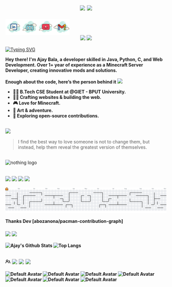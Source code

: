 <h1>
<div style="text-align: center;">
  <img src="https://img.shields.io/badge/Not%20a%20Developer.%20Not%20a%20Hacker.%20Just%20a%20Glitch%20in%20Reality.%20-BB8EFF" style="height: 35px;" />
  <!-- <img src="https://img.shields.io/badge/Ajay%20Bala-47E43A" style="height: 40px;" /> -->
  <!-- <img src="https://img.shields.io/badge/Built%20With%20🤍-CA5BFF" style="height: 40px;" /> -->
  <!-- </div> -->
  <!-- <img src="https://img.shields.io/badge/Root%20Access%20Granted-FFFFFF" style="height: 40px;" /> -->
  <!-- <img src="https://img.shields.io/badge/%20Error%20404%20Limits%20Not%20Found-FF2F2F" style="height: 40px;" /> -->
  <!-- <img src="https://img.shields.io/badge/%20%20-FF2F2F" style="height: 40px;" />
  <img src="https://img.shields.io/badge/%20%20-FFFFFF" style="height: 40px;" />
  <img src="https://img.shields.io/badge/%20%20-FF2F2F" style="height: 40px;" />
  <img src="https://img.shields.io/badge/%20%20-FFFFFF" style="height: 40px;" />
  <img src="https://img.shields.io/badge/%20%20-FF2F2F" style="height: 40px;" />
  <img src="https://img.shields.io/badge/%20%20-FFFFFF" style="height: 40px;" /> -->
  <!-- <img src="https://img.shields.io/badge/Powered%20By%20Electricity-47E43A" style="height: 40px;" /> -->
  <!-- <div> -->
  <img src="https://img.shields.io/badge/Built%20With%20🤍-FF66B9" style="height: 35px;" />
  <!-- <a href="https://discord.gg/C7vCuVYAzx" target="_blank">
    <img src="https://img.shields.io/badge/Click%20to%20Join-My%20Github%20Community-35CFF8" style="height: 40px;" />
  </a> -->
</div>
</h1>

<a href='https://www.linkedin.com/in/ajay-bala-849841230' target="_blank">
  <img align='left' alt="linkedin" src="DevAi/8l.svg" height='50px'/>
</a>
<a href='https://discord.gg/rPek42VmkT' target="_blank">
  <img align='left' alt="discord" src="DevAi/8d.svg" height='50px'/>
</a>
<a href='https://www.youtube.com/@sherdilcore' target="_blank">
  <img align='left' alt="youtube" src="DevAi/8y.svg" height='50px'/>
</a>
<a href='mailto:ajay0i0know@gmail.com' target="_blank">
  <img align='left' alt="gmail" src="DevAi/8g.svg" height='50px'/>
    <br>
</a>
<br>
<br>
<div style="text-align: center;">
  <img src="https://img.shields.io/badge/About%20Me!%20🫶-53A2FE" style="height: 35px;" />
  <a href="https://ajaybala.netlify.app" target="_blank">
    <img src="https://img.shields.io/badge/My%20Portfolio!%20🚀-AA97FF" style="height: 35px;" />
  </a>
</div>


<div>
    <br>
    <a href="https://git.io/typing-svg"><img src="https://readme-typing-svg.herokuapp.com?font=Fira+Code&weight=600&pause=1000&color=AA97FF&width=435&lines=Nice+to+e-meet+you!;Welcome+to+my+GitHub+space!+%F0%9F%91%A8%E2%80%8D%F0%9F%92%BB;Check+Out+My+Content+%F0%9F%A7%A1" alt="Typing SVG" /></a>
</div>
<p><b>Hey there! I'm Ajay Bala, a developer skilled in Java, Python, C, and Web Development. Over 1+ year of experience as a Minecraft Server Developer, creating innovative mods and solutions.
    <br>
    <br>
Enough about the code, here’s the person behind it <img src="https://emojis.slackmojis.com/emojis/images/1520808873/3643/cool-doge.gif?1520808873" width="20" />

* 👨‍🎓 B.Tech CSE Student at @GIET - BPUT University.
* 🦸‍♂️ Crafting websites & building the web.
* 🎮 Love for Minecraft.
* 🎨 Art & adventure.
* 🤝 Exploring open-source contributions. </b></p>
<br>


  <!-- QUOTE_START -->

<img src="https://img.shields.io/badge/📜%20Quote%20of%20the%20Moment!-53A2FE" style="height: 35px;"/>

> I find the best way to love someone is not to change them, but instead, help them reveal the greatest version of themselves.

<!-- QUOTE_END -->

<br>
<div align="left">
  <img src="DevAi/banner-ajay.gif" height="200px" alt="nothing logo"  />
</div>
<br>
<!-- <img src="https://img.shields.io/badge/🛠️%20Tools%20and%20Technologies%20Used-4F61FF" style="height:35px;" />
<br>
<div align="left">
  <img src="https://cdn.jsdelivr.net/gh/devicons/devicon/icons/vscode/vscode-original.svg" height="50px" alt="vscode logo"  />
  <img width="21" />
  <img src="https://cdn.jsdelivr.net/gh/devicons/devicon@latest/icons/java/java-original.svg" height="50px"/>        
  <img width="21" />
  <img src="https://cdn.jsdelivr.net/gh/devicons/devicon/icons/python/python-original.svg" height="50px" alt="python logo"  />
  <img width="21" />
  <img src="https://cdn.jsdelivr.net/gh/devicons/devicon/icons/csharp/csharp-original.svg" height="50px" alt="csharp logo"  />
  <img width="21" />
  <img src="https://cdn.jsdelivr.net/gh/devicons/devicon/icons/cplusplus/cplusplus-original.svg" height="50px" alt="cplusplus logo"  />
  <img width="21" />
  <img src="https://cdn.jsdelivr.net/gh/devicons/devicon/icons/html5/html5-original.svg" height="50px" alt="html5 logo"  />
  <img width="21" />
  <img src="https://cdn.jsdelivr.net/gh/devicons/devicon/icons/javascript/javascript-original.svg" height="50px" alt="javascript logo"  />
  <img width="21" />
  <img src="https://cdn.jsdelivr.net/gh/devicons/devicon/icons/css3/css3-original.svg" height="50px" alt="css3 logo"  />
  <img width="21" />
  <img src="https://cdn.jsdelivr.net/gh/devicons/devicon/icons/canva/canva-original.svg" height="50px" alt="canva logo"  />
  <img width="21" />
  <img src="https://cdn.jsdelivr.net/gh/devicons/devicon/icons/anaconda/anaconda-original.svg" height="50px" alt="anaconda logo"  />
  <img width="21" />  -->
  <!-- <img src="https://cdn.jsdelivr.net/gh/devicons/devicon@latest/icons/nodejs/nodejs-original.svg" height="50px" alt="copied by ajay from devicon lol" />           -->
</div>



<div align="left">
    <br>
    <img src="https://img.shields.io/badge/🤍%20Githhub%20Contributions-3B44DC" style="height:35px;"/>
    <img src="https://img.shields.io/badge/2023-4F61FF" style="height:35px;"/>
    <img src="https://img.shields.io/badge/2024-38AE10" style="height:35px;"/>
    <img src="https://img.shields.io/badge/2025-9800FF" style="height:35px;" -->
    
<div>
    <br>
<!--     <img src="https://img.shields.io/badge/&nbsp;&nbsp;&nbsp;&nbsp;&nbsp;&nbsp;&nbsp;&nbsp;&nbsp;&nbsp;&nbsp;    Jul&nbsp;&nbsp;&nbsp;&nbsp;&nbsp;&nbsp;&nbsp;&nbsp;&nbsp;&nbsp;Aug&nbsp;&nbsp;&nbsp;&nbsp;&nbsp;&nbsp;&nbsp;&nbsp;&nbsp;&nbsp;&nbsp;&nbsp;&nbsp;&nbsp;Sep&nbsp;&nbsp;&nbsp;&nbsp;&nbsp;&nbsp;&nbsp;&nbsp;&nbsp;&nbsp;&nbsp;&nbsp;&nbsp;&nbsp;Oct&nbsp;&nbsp;&nbsp;&nbsp;&nbsp;&nbsp;&nbsp;&nbsp;&nbsp;&nbsp;&nbsp;&nbsp;&nbsp;&nbsp;Nov&nbsp;&nbsp;&nbsp;&nbsp;&nbsp;&nbsp;&nbsp;&nbsp;&nbsp;&nbsp;&nbsp;&nbsp;&nbsp;&nbsp;Dec&nbsp;&nbsp;&nbsp;&nbsp;&nbsp;&nbsp;&nbsp;&nbsp;&nbsp;&nbsp;&nbsp;&nbsp;&nbsp;&nbsp;Jan&nbsp;&nbsp;&nbsp;&nbsp;&nbsp;&nbsp;&nbsp;&nbsp;&nbsp;&nbsp;&nbsp;&nbsp;&nbsp;&nbsp;Feb&nbsp;&nbsp;&nbsp;&nbsp;&nbsp;&nbsp;&nbsp;&nbsp;&nbsp;&nbsp;&nbsp;&nbsp;&nbsp;&nbsp;Mar&nbsp;&nbsp;&nbsp;&nbsp;&nbsp;&nbsp;&nbsp;&nbsp;&nbsp;&nbsp;&nbsp;&nbsp;&nbsp;&nbsp;Apr&nbsp;&nbsp;&nbsp;&nbsp;&nbsp;&nbsp;&nbsp;&nbsp;&nbsp;&nbsp;&nbsp;&nbsp;&nbsp;&nbsp;May&nbsp;&nbsp;&nbsp;&nbsp;&nbsp;&nbsp;&nbsp;&nbsp;&nbsp;&nbsp;&nbsp;&nbsp;&nbsp;&nbsp;Jun&nbsp;&nbsp;&nbsp;&nbsp;&nbsp;&nbsp;&nbsp;&nbsp;&nbsp;Jul&nbsp;&nbsp;&nbsp;&nbsp;&nbsp;&nbsp;&nbsp;‎ -606666" height="20"/> -->


</div>
 
<div align="left"> 
<!--     <picture>
        <source media="(prefers-color-scheme: dark)" srcset="https://raw.githubusercontent.com/Ajayrx/Ajayrx/output/snake-dark.svg">
        <img src="https://raw.githubusercontent.com/Ajayrx/Ajayrx/output/snake.svg" alt="Snake animation" height="200"/>
    </picture> -->
     <picture>
      <source media="(prefers-color-scheme: dark)" srcset="https://raw.githubusercontent.com/Ajayrx/Ajayrx/output/pacman-contribution-graph-dark.svg">
      <source media="(prefers-color-scheme: light)" srcset="https://raw.githubusercontent.com/Ajayrx/Ajayrx/output/pacman-contribution-graph.svg">
      <img alt="pacman contribution graph" src="https://raw.githubusercontent.com/Ajayrx/Ajayrx/output/pacman-contribution-graph.svg">
    </picture>
    <p><b>Thanks Dev [abozanona/pacman-contribution-graph]
</div>



<div align="left">
  <h3> <img src="https://img.shields.io/badge/📊%20GitHub%20Stats-2F86FF" style="height:35px;">
       <img src="https://img.shields.io/badge/📜%20Languages%20Used-2F86FF"  style="height:35px;">
  </h3>
</div>

![Ajay's Github Stats](https://github-readme-stats.vercel.app/api?username=Ajayrx&count_private=true&show_icons=true&include_all_commits=true)
![Top Langs](https://github-readme-stats.vercel.app/api/top-langs/?username=Ajayrx&hide=TeX&layout=compact)

<section>
                <h2 class="field">
                    <svg xmlns="http://www.w3.org/2000/svg" viewBox="0 0 16 16" width="16" height="16">
                        <path fill-rule="evenodd" d="M5.5 3.5a2 2 0 100 4 2 2 0 000-4zM2 5.5a3.5 3.5 0 115.898 2.549 5.507 5.507 0 013.034 4.084.75.75 0 11-1.482.235 4.001 4.001 0 00-7.9 0 .75.75 0 01-1.482-.236A5.507 5.507 0 013.102 8.05 3.49 3.49 0 012 5.5zM11 4a.75.75 0 100 1.5 1.5 1.5 0 01.666 2.844.75.75 0 00-.416.672v.352a.75.75 0 00.574.73c1.2.289 2.162 1.2 2.522 2.372a.75.75 0 101.434-.44 5.01 5.01 0 00-2.56-3.012A3 3 0 0011 4z"/>
                    </svg>
                    <img src="https://img.shields.io/badge/Followers%20💚-2F86FF" style="height:35px;">
                    <img src="https://img.shields.io/badge/Thank%20You%20SO%20Much❤️-2F86FF" style="height:35px;">
                    <img src="https://visitor-badge.laobi.icu/badge?page_id=Ajayrx.Ajayrx&color=%2300FF00" style="height:35px;">
                </h2>
                <div class="row">
    <section class="people">
        <img class="avatar" src="https://avatars.githubusercontent.com/u/190867562?v=4" width="35" height="35" alt="Default Avatar" />
        <img class="avatar" src="https://avatars.githubusercontent.com/u/106858039?v=4" width="35" height="35" alt="Default Avatar" />
        <img class="avatar" src="https://avatars.githubusercontent.com/u/202905441?v=4" width="35" height="35" alt="Default Avatar" />
        <img class="avatar" src="https://avatars.githubusercontent.com/u/223706601?v=4" width="35" height="35" alt="Default Avatar" />
        <img class="avatar" src="https://avatars.githubusercontent.com/u/204497330?v=4" width="35" height="35" alt="Default Avatar" />
        <img class="avatar" src="https://www.gravatar.com/avatar/00000000000000000000000000000000?d=mp&f=y" width="35" height="35" alt="Default Avatar" />
        <img class="avatar" src="https://www.gravatar.com/avatar/00000000000000000000000000000000?d=mp&f=y" width="35" height="35" alt="Default Avatar" />
<!--         <img class="avatar" src="https://www.gravatar.com/avatar/00000000000000000000000000000000?d=mp&f=y" width="35" height="35" alt="Default Avatar" />
        <img class="avatar" src="https://www.gravatar.com/avatar/00000000000000000000000000000000?d=mp&f=y" width="35" height="35" alt="Default Avatar" /> -->
    </section>
</div>
            </section>










